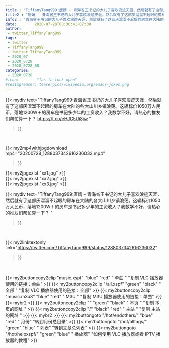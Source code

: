 ```yaml
---
title : "TiffanyTang999:唐嫣 - 青海省王书记的大儿子喜欢浪迹天涯，然后就有了这部灰溜溜不起眼的房车在大陆的各大山川乡镇浪荡。这辆标价1050万人民币，落地1200W＋的房车是书记多少年的工资收入？我数学不好，请热心的推友们帮忙算一下？ "
title2 : "唐嫣 - 青海省王书记的大儿子喜欢浪迹天涯，然后就有了这部灰溜溜不起眼的房车在大陆的各大山川乡镇浪荡。这辆标价1050万人民币，落地1200W＋的房车是书记多少年的工资收入？我数学不好，请热心的推友们帮忙算一下？ "
info2 : "青海省王书记的大儿子喜欢浪迹天涯，然后就有了这部灰溜溜不起眼的房车在大陆的各大山川乡镇浪荡。这辆标价1050万人民币，落地1200W＋的房车是书记多少年的工资收入？我数学不好，请热心的推友们帮忙算一下？ https://t.co/eHJC5Ui8jw "
date:        2020-07-28T08:30:41-07:00
author:
 - twitter_TiffanyTang999
tags:
 - twitter
 - TiffanyTang999
 - twitter_TiffanyTang999
 - 2020_07
 - 2020_0728
 - 2020_0728_08
categories:
 - 2020_0728
#icon:        "fas fa-lock-open"
#resImgTeaser: teaserpics/wikipedia.org/emacs-jokes.png
---
```


{{< mydiv text="TiffanyTang999:青海省王书记的大儿子喜欢浪迹天涯，然后就有了这部灰溜溜不起眼的房车在大陆的各大山川乡镇浪荡。这辆标价1050万人民币，落地1200W＋的房车是书记多少年的工资收入？我数学不好，请热心的推友们帮忙算一下？ https://t.co/eHJC5Ui8jw "
>}}
<br>


{{< my2mp4withjpgdownload mp4="20200728_1288037342616236032.mp4"
>}}

{{< my2jpgexist "xx1.jpg" >}}<br>
{{< my2jpgexist "xx2.jpg" >}}<br>
{{< my2jpgexist "xx3.jpg" >}}<br>



{{< mydiv text="TiffanyTang999:唐嫣 - 青海省王书记的大儿子喜欢浪迹天涯，然后就有了这部灰溜溜不起眼的房车在大陆的各大山川乡镇浪荡。这辆标价1050万人民币，落地1200W＋的房车是书记多少年的工资收入？我数学不好，请热心的推友们帮忙算一下？ "
>}}
<br>

{{< my2linktextonly link="https://twitter.com/TiffanyTang999/status/1288037342616236032"
>}}


<br>

{{< my2buttoncopy2clip "music.xspf"        "blue"   "red"    " 单曲 "  "复制 VLC 播放器使用的链接：单曲" >}} {{< my2buttoncopy2clip "/all.xspf"         "green"  "black"  " 全部 "  "复制 VLC 播放器使用的链接：全部" >}} {{< my2buttoncopy2clip "music.m3u8"        "blue"   "red"    " M3U  "    "复制 M3U 播放器使用的链接：单曲" >}} {{< mybr2 >}} {{< my2buttoncopy2clip ""                  "green"  "black"  " 本页 "    "复制 本页的网址 " >}} {{< my2buttoncopy2clip "/"                 "black"  "red"    " 主站 "    "复制 主站的网址 " >}} {{< mybr2 >}} {{< my2buttongoto      "/hot/endothers/"   "blue"   "red"    " 月份"   "转到月份总目录" >}} {{< my2buttongoto      "/hot/alltags/"     "green"  "blue"   " 列表"   "转到文章总列表" >}} {{< my2buttongoto      "/hot/helpxspf/"    "green"  "blue"   " 播放器" "如何使用 VLC 播放器或者 IPTV 播放器的教程" >}} 
